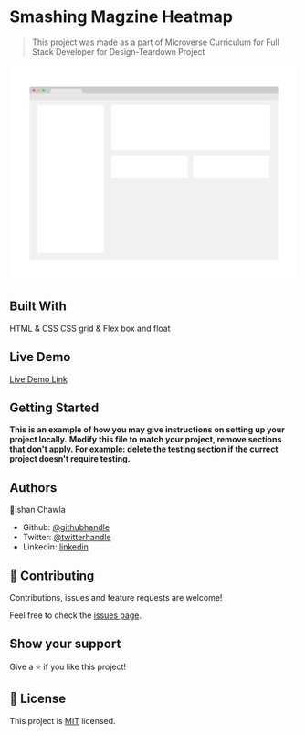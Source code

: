 # Smashing Magzine Heatmap

> This project was made as a part of Microverse Curriculum for Full Stack Developer for Design-Teardown Project

![screenshot](./app_screenshot.png)


## Built With

HTML & CSS
CSS grid & Flex box and float

## Live Demo

[Live Demo Link](https://rawcdn.githack.com/ishanchawla1/Positioning-and-Floating-Elements/814bee5e8d651c547275d74c6afe91568ae4470b/index.html)


## Getting Started

**This is an example of how you may give instructions on setting up your project locally.**
**Modify this file to match your project, remove sections that don't apply. For example: delete the testing section if the currect project doesn't require testing.**


## Authors

👤Ishan Chawla

- Github: [@githubhandle](https://github.com/ishanchawla1)
- Twitter: [@twitterhandle](https://twitter.com/Ishanchawla1884)
- Linkedin: [linkedin](https://www.linkedin.com/in/ishan-chawla-232988b5/)

## 🤝 Contributing

Contributions, issues and feature requests are welcome!

Feel free to check the [issues page](https://github.com/ishanchawla1/Design-Teardown/issues).

## Show your support

Give a ⭐️ if you like this project!


## 📝 License

This project is [MIT](lic.url) licensed.
